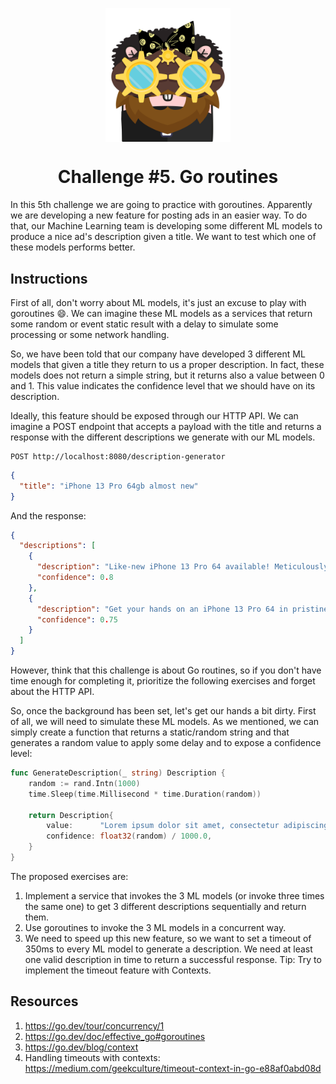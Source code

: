 <p align="center">
    <img alt="&quot;a random gopher created by gopherize.me&quot;" src="../../img/gopher-challenge-5.png" width="200px" style="display: block; margin: 0 auto"/>
</p>

<h1 align="center" style="text-align: center;">
  Challenge #5. Go routines
</h1>

In this 5th challenge we are going to practice with goroutines. Apparently we are developing a new feature for posting
ads in an easier way. To do that, our Machine Learning team is developing some different ML models to produce a nice
ad's description given a title. We want to test which one of these models performs better.

## Instructions

First of all, don't worry about ML models, it's just an excuse to play with goroutines 😄. We can imagine these ML
models as a services that return some random or event static result with a delay to simulate some processing or some 
network handling.

So, we have been told that our company have developed 3 different ML models that given a title they return to us a proper description. In fact,
these models does not return a simple string, but it returns also a value between 0 and 1. This value indicates the confidence 
level that we should have on its description.

Ideally, this feature should be exposed through our HTTP API. We can imagine a POST endpoint that accepts a payload with
the title and returns a response with the different descriptions we generate with our ML models.

````http request
POST http://localhost:8080/description-generator
````
````json
{
  "title": "iPhone 13 Pro 64gb almost new"
}
````
And the response:

````json
{
  "descriptions": [
    {
      "description": "Like-new iPhone 13 Pro 64 available! Meticulously cared for, exceptional performance, and an unbeatable price. Immerse yourself in the 6.1\" Super Retina XDR display, capture stunning moments with the triple-camera system, and enjoy the security of Face ID. Don't miss this chance to own a device that's been cherished and pampered!",
      "confidence": 0.8
    },
    {
      "description": "Get your hands on an iPhone 13 Pro 64 in pristine condition! Carefully maintained with exceptional performance and an unbeatable price. Immerse yourself in the stunning 6.1\" Super Retina XDR display, capture unforgettable moments with the advanced triple-camera system, and enjoy the security of Face ID. Don't miss this opportunity to own a meticulously cared for device!",
      "confidence": 0.75
    }
  ]
}
````
However, think that this challenge is about Go routines, so if you don't have time enough for completing it, prioritize 
the following exercises and forget about the HTTP API.

So, once the background has been set, let's get our hands a bit dirty. First of all, we will need to simulate these ML models.
As we mentioned, we can simply create a function that returns a static/random string and that generates a random value to apply
some delay and to expose a confidence level:

````go
func GenerateDescription(_ string) Description {
	random := rand.Intn(1000)
	time.Sleep(time.Millisecond * time.Duration(random))

	return Description{
		value:      "Lorem ipsum dolor sit amet, consectetur adipiscing elit. Nullam vel justo in nunc fringilla bibendum",
		confidence: float32(random) / 1000.0,
	}
}
````
The proposed exercises are:
1. Implement a service that invokes the 3 ML models (or invoke three times the same one) to get 3 different descriptions
sequentially and return them.
2. Use goroutines to invoke the 3 ML models in a concurrent way.
3. We need to speed up this new feature, so we want to set a timeout of 350ms to every ML model to generate a description. 
We need at least one valid description in time to return a successful response. Tip: Try to implement the timeout feature with Contexts.

## Resources
1. https://go.dev/tour/concurrency/1
2. https://go.dev/doc/effective_go#goroutines
3. https://go.dev/blog/context
4. Handling timeouts with contexts: https://medium.com/geekculture/timeout-context-in-go-e88af0abd08d
